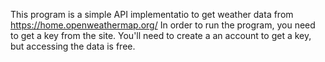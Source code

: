 This program is a simple API implementatio to get weather data from https://home.openweathermap.org/
In order to run the program, you need to get a key from the site. You'll need to create a an account
to get a key, but accessing the data is free.